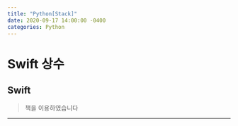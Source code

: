 ```yaml
---
title: "Python[Stack]"
date: 2020-09-17 14:00:00 -0400
categories: Python
---
```


# Swift 상수

## Swift 

> 책을 이용하였습니다
----------------

